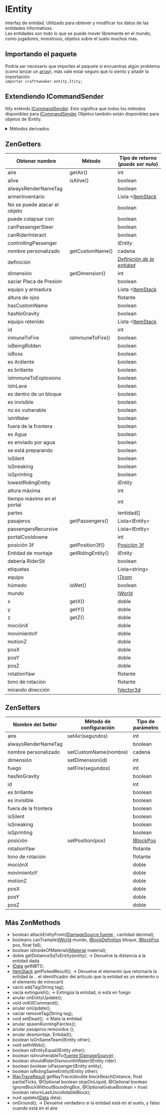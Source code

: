 # IEntity

Interfaz de entidad. Utilizado para obtener y modificar los datos de las entidades informativas.  
Las entidades son todo lo que se puede mover libremente en el mundo, como jugadores, monstruos, objetos sobre el suelo muchos más.

## Importando el paquete

Podría ser necesario que importes el paquete si encuentras algún problema (como lanzar un [array](/AdvancedFunctions/Arrays_and_Loops/)), más vale estar seguro que lo siento y añadir la importación.  
`importar crafttweaker.entity.Itity;`

## Extendiendo ICommandSender

Itity extends [ICommandSender](/Vanilla/Commands/ICommandSender/). Esto significa que todos los métodos disponibles para [ICommandSender](/Vanilla/Commands/ICommandSender/) Objetos también están disponibles para objetos de IEntity.

<details><summary>Métodos derivados</summary> 

- entidad.displayName
- entidad.posición
- entidad.mundo
- entidad.servidor
- entity.sendMessage(String text)</details>

## ZenGetters

| Obtener nombre               | Método            | Tipo de retorno (*puede ser nulo*)                                 |
| ---------------------------- | ----------------- | ------------------------------------------------------------------ |
| aire                         | getAir()          | int                                                                |
| alive                        | isAlive()         | boolean                                                            |
| alwaysRenderNameTag          |                   | boolean                                                            |
| armerInventario              |                   | Lista <[ItemStack](/Vanilla/Items/IItemStack/)                     |
| No se puede atacar el objeto |                   | boolean                                                            |
| puede colapsar con           |                   | boolean                                                            |
| canPassengerSteer            |                   | boolean                                                            |
| canRiderInteract             |                   | boolean                                                            |
| controllingPassenger         |                   | *IEntity*                                                          |
| nombre personalizado         | getCustomName()   | cadena                                                             |
| definición                   |                   | *[Definición de la entidad](/Vanilla/Entities/IEntityDefinition/)* |
| dimensión                    | getDimension()    | int                                                                |
| saciar Placa de Presión      |                   | boolean                                                            |
| equipo y armadura            |                   | Lista <[ItemStack](/Vanilla/Items/IItemStack/)                     |
| altura de ojos               |                   | flotante                                                           |
| hasCustomName                |                   | boolean                                                            |
| hasNoGravity                 |                   | boolean                                                            |
| equipo retenido              |                   | Lista <[ItemStack](/Vanilla/Items/IItemStack/)                     |
| id                           |                   | int                                                                |
| inmuneToFire                 | isImmuneToFire()  | boolean                                                            |
| isBeingRidden                |                   | boolean                                                            |
| isBoss                       |                   | boolean                                                            |
| es Ardiente                  |                   | boolean                                                            |
| es brillante                 |                   | boolean                                                            |
| isImmuneToExplosions         |                   | boolean                                                            |
| isInLava                     |                   | boolean                                                            |
| es dentro de un bloque       |                   | boolean                                                            |
| es invisible                 |                   | boolean                                                            |
| no es vulnerable             |                   | boolean                                                            |
| isInWater                    |                   | boolean                                                            |
| fuera de la frontera         |                   | boolean                                                            |
| es Agua                      |                   | boolean                                                            |
| es enviado por agua          |                   | boolean                                                            |
| se está preparando           |                   | boolean                                                            |
| isSilent                     |                   | boolean                                                            |
| isSneaking                   |                   | boolean                                                            |
| isSprinting                  |                   | boolean                                                            |
| lowestRidingEntity           |                   | *IEntity*                                                          |
| altura máxima                |                   | int                                                                |
| tiempo máximo en el portal   |                   | int                                                                |
| partes                       |                   | Ientidad[]                                                         |
| pasajeros                    | getPassengers()   | Lista<IEntity\>                                                   |
| passengersRecursive          |                   | Lista<IEntity\>                                                   |
| portalCooldowne              |                   | int                                                                |
| posición 3f                  | getPosition3f()   | [Posición 3f](/Vanilla/Utils/Position3f/)                          |
| Entidad de montaje           | getRidingEntity() | *IEntity*                                                          |
| debería RiderSit             |                   | boolean                                                            |
| etiquetas                    |                   | Lista<string\>                                                    |
| equipo                       |                   | *[ITeam](/Vanilla/Game/ITeam/)*                                    |
| húmedo                       | isWet()           | boolean                                                            |
| mundo                        |                   | [IWorld](/Vanilla/World/IWorld/)                                   |
| x                            | getX()            | doble                                                              |
| y                            | getY()            | doble                                                              |
| z                            | getZ()            | doble                                                              |
| mociónX                      |                   | doble                                                              |
| movimientoY                  |                   | doble                                                              |
| motionZ                      |                   | doble                                                              |
| posX                         |                   | doble                                                              |
| posY                         |                   | doble                                                              |
| posZ                         |                   | doble                                                              |
| rotationYaw                  |                   | flotante                                                           |
| tono de rotación             |                   | flotante                                                           |
| mirando dirección            |                   | [IVector3d](/Vanilla/World/IVector3d/)                             |

## ZenSetters

| Nombre del Setter    | Método de configuración | Tipo de parámetro                      |
| -------------------- | ----------------------- | -------------------------------------- |
| aire                 | setAir(segundos)        | int                                    |
| alwaysRenderNameTag  |                         | boolean                                |
| nombre personalizado | setCustomName(nombre)   | cadena                                 |
| dimensión            | setDimension(id)        | int                                    |
| fuego                | setFire(segundos)       | int                                    |
| hasNoGravity         |                         | boolean                                |
| id                   |                         | int                                    |
| es brillante         |                         | boolean                                |
| es invisible         |                         | boolean                                |
| fuera de la frontera |                         | boolean                                |
| isSilent             |                         | boolean                                |
| isSneaking           |                         | boolean                                |
| isSprinting          |                         | boolean                                |
| posición             | setPosition(pos)        | [IBlockPos](/Vanilla/World/IBlockPos/) |
| rotationYaw          |                         | flotante                               |
| tono de rotación     |                         | flotante                               |
| mociónX              |                         | doble                                  |
| movimientoY          |                         | doble                                  |
| motionZ              |                         | doble                                  |
| posX                 |                         | doble                                  |
| posY                 |                         | doble                                  |
| posZ                 |                         | doble                                  |

## Más ZenMethods

- boolean attackEntityFrom([IDamageSource fuente](/Vanilla/Damage/IDamageSource/) , cantidad decimal);
- booleano canTrample([IWorld](/Vanilla/World/IWorld/) mundo, [IBlockDefinition](/Vanilla/Blocks/IBlockDefinition/) bloque, [IBlockPos](/Vanilla/World/IBlockPos/) pos, float fall);
- boolean isInsideOfMaterial([IMaterial](/Vanilla/Blocks/IMaterial/) material);
- doble getDistanceSqToEntity(entity); → Devuelve la distancia a la entidad dada
- [IData](/Vanilla/Data/IData/) getNBT();
- [ItemStack](/Vanilla/Items/IItemStack/) getPickedResult(); → Devuelve el elemento [](/Vanilla/Items/IItemStack/) que retornaría la entidad (e. . el identificador del artículo que la entidad es un elemento o el elemento de minecart)
- vacío addTag(String tag);
- vacía extinguish(); → Extingúa la entidad, si está en fuego
- anular onEntityUpdate();
- void onKillCommand();
- anular onUpdate();
- vaciar removeTag(String tag);
- void setDead(); → Mata la entidad
- anular spawnRunningParcles();
- anular pasajeros removidos ();
- anular desmontaje. Entidad();
- boolean isOnSameTeam(IEntity other);
- void setInWeb();
- boolean isEntityEqual(IEntity other);
- boolean isInvulnerableTo([fuente IDamageSource](/Vanilla/Damage/IDamageSource/));
- boolean shouldRiderDismountInWater(IEntity rider)
- boolean boolean isPassenger(IEntity entity);
- boolean isRidingSameEntity(IEntity other);
- [IRayTraceResult](/Vanilla/World/IRayTraceResult/) getRayTrace(double blockReachDistance, float partialTicks, @Optional boolean stopOnLiquid, @Optional boolean ignoreBlockWithoutBoundingBox, @Optional(valueBoolean = true) boolean returnLastUncollidableBlock);
- nuid update([IData](/Vanilla/Data/IData/) data);
- onGround(); → Devuelve verdadero si la entidad está en el suelo, y falso cuando está en el aire